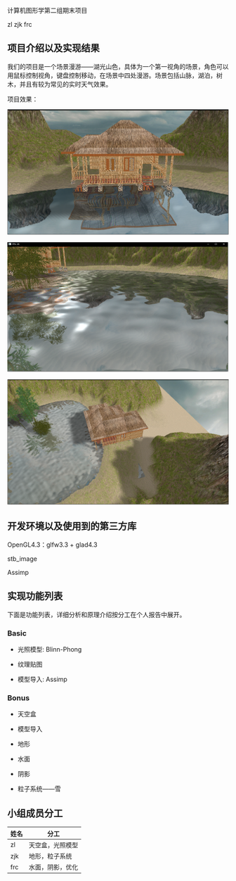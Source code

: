 计算机图形学第二组期末项目

zl
zjk
frc

## 项目介绍以及实现结果

我们的项目是一个场景漫游——湖光山色，具体为一个第一视角的场景，角色可以用鼠标控制视角，键盘控制移动，在场景中四处漫游。场景包括山脉，湖泊，树木，并且有较为常见的实时天气效果。

项目效果：

![model](./imgs/model.PNG)

![ocean](./imgs/ocean.PNG)

![shadow](./imgs/shadow.PNG)

## 开发环境以及使用到的第三方库

OpenGL4.3：glfw3.3 + glad4.3

stb_image

Assimp

## 实现功能列表

下面是功能列表，详细分析和原理介绍按分工在个人报告中展开。

### Basic

* 光照模型: Blinn-Phong

* 纹理贴图

* 模型导入: Assimp

### Bonus

* 天空盒

* 模型导入

* 地形

* 水面

* 阴影

* 粒子系统——雪

## 小组成员分工


|姓名|分工|
|---|---|
|zl|天空盒，光照模型|
|zjk|地形，粒子系统|
|frc|水面，阴影，优化|
